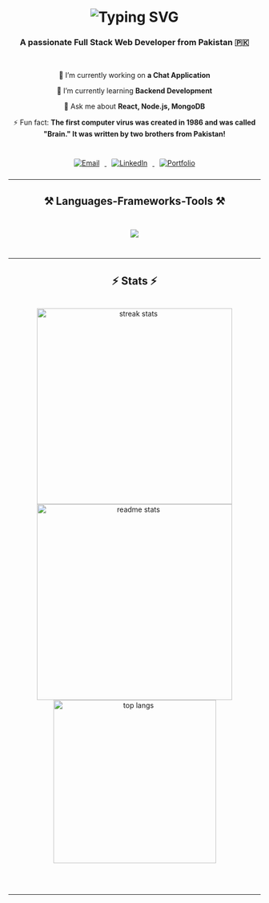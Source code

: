 <h1 align="center">
    <img src="https://readme-typing-svg.herokuapp.com/?font=Righteous&size=35&center=true&vCenter=true&width=500&height=70&duration=4000&lines=Hi+There!+👋;+I'm+Hamza+Hussain!;" alt="Typing SVG" />
</h1>

<h3 align="center">
    A passionate Full Stack Web Developer from Pakistan 🇵🇰
</h3>

<br/>

<div align="center">
 
 🔭 I’m currently working on **a Chat Application**
 
 🌱 I’m currently learning **Backend Development**

💬 Ask me about **React, Node.js, MongoDB**

⚡ Fun fact: **The first computer virus was created in 1986 and was called "Brain." It was written by two brothers from Pakistan!**
  
</div>

<br/>

<div align="center"> 
  <a href="mailto:hamza.email@example.com" target="_blank">
    <img src="https://img.shields.io/badge/-Email%20Me-D14836?style=for-the-badge&logo=gmail&logoColor=white" 
         alt="Email" style="border-radius: 12px; padding: 10px; transition: transform 0.3s;" 
         onmouseover="this.style.transform='scale(1.1)';" onmouseout="this.style.transform='scale(1)';" />
  </a>
  <a href="https://www.linkedin.com/in/hamza-hussain-0aa2b025a/" target="_blank">
    <img src="https://img.shields.io/badge/-Connect%20on%20LinkedIn-0077B5?style=for-the-badge&logo=linkedin&logoColor=white" 
         alt="LinkedIn" style="border-radius: 12px; padding: 10px; transition: transform 0.3s;" 
         onmouseover="this.style.transform='scale(1.1)';" onmouseout="this.style.transform='scale(1)';" />
  </a>
  <a href="https://portfolio-hamzaa.netlify.app/" target="_blank">
     <img src="https://img.shields.io/badge/-Check%20Out%20My%20Portfolio-FF5722?style=for-the-badge&logo=react&logoColor=white" 
          alt="Portfolio" style="border-radius: 12px; padding: 10px; transition: transform 0.3s;" 
          onmouseover="this.style.transform='scale(1.1)';" onmouseout="this.style.transform='scale(1)';" />
  </a>
</div>

 <hr/>
 
<h2 align="center">⚒️ Languages-Frameworks-Tools ⚒️</h2>
<br/>
<div align="center">
  <img src="https://skillicons.dev/icons?i=html,css,javascript,react,nodejs,express,mongodb,python,bootstrap,tailwind,github,vscode,postman,c,vercel,netlify" 
       style="margin: 10px; transition: transform 0.3s;" 
       onmouseover="this.style.transform='scale(1.1)';" onmouseout="this.style.transform='scale(1)';" />
</div>

<br/>
<hr/>

<h2 align="center">⚡ Stats ⚡</h2>
<br>
<div align=center>
  <img width=390 src="https://github-readme-streak-stats-salesp07.vercel.app/?user=HamzaHussain123&count_private=true&theme=react&border_radius=10" alt="streak stats"/>
  <img width=390 src="https://github-readme-stats-salesp07.vercel.app/api?username=HamzaHussain123&count_private=true&show_icons=true&theme=react&rank_icon=github&border_radius=10" alt="readme stats" />
  <br/>
  <img width=325 align="center" src="https://github-readme-stats-salesp07.vercel.app/api/top-langs/?username=HamzaHussain123&hide=HTML&langs_count=8&layout=compact&theme=react&border_radius=10&size_weight=0.5&count_weight=0.5&exclude_repo=github-readme-stats" alt="top langs" />
</div>

<br/><br/>

<hr/>

<br/>
